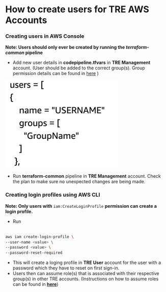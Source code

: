# How to create users for TRE AWS Accounts

### Creating users in AWS Console

**Note: Users should only ever be created by running the _terraform-common_ pipeline**

- Add new user details in **codepipeline.tfvars** in  **TRE Management** account. (User should be added to the correct group(s). Group permission details can be found in [here](https://github.com/nationalarchives/da-transform-terraform-environments/tree/common/common/templates) )

![Screenshot](images/adding-users-in-tfvars.png)

- Run **terraform-common** pipeline in **TRE Management** account. Check the plan to make sure no unexpected changes are being made.

### Creating login profiles using AWS CLI 

**Note: Only users with** `iam:CreateLoginProfile` **permission can create a login profile.**

-  Run  
```bash

aws iam create-login-profile \
--user-name <value> \
--password <value> \
--password-reset-required
```

- This will create a loging profile in **TRE User** account for the user with a password which they have to reset on first sign-in. 
- Users then can assume role(s) that is associated with their respective group(s) in other TRE accounts. (Instructions on how to assume roles can be found in [**here**](https://github.com/nationalarchives/da-transform-dev-documentation/tree/master/runbooks/how-to-assume-roles-using-AWS-CLI))